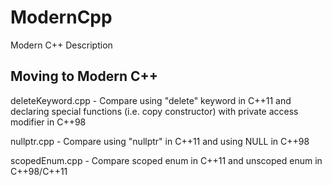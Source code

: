 # ModernCpp
Modern C++ Description

## Moving to Modern C++
deleteKeyword.cpp - Compare using "delete" keyword in C++11 and declaring special functions (i.e. copy constructor) with private access modifier in C++98

nullptr.cpp - Compare using "nullptr" in C++11 and using NULL in C++98

scopedEnum.cpp - Compare scoped enum in C++11 and unscoped enum in C++98/C++11